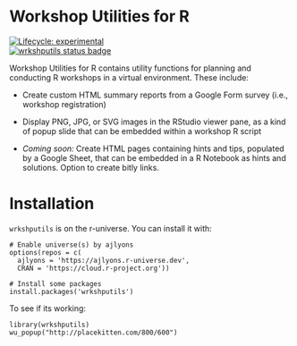 
<!-- README.md is generated from README.Rmd. Edit this file, not that one -->

# Workshop Utilities for R

<!-- badges: start -->

[![Lifecycle:
experimental](https://img.shields.io/badge/lifecycle-experimental-orange.svg)](https://lifecycle.r-lib.org/articles/stages.html#experimental)  
[![wrkshputils status
badge](https://ajlyons.r-universe.dev/badges/wrkshputils)](https://ajlyons.r-universe.dev)  
<!-- badges: end -->

Workshop Utilities for R contains utility functions for planning and
conducting R workshops in a virtual environment. These include:

-   Create custom HTML summary reports from a Google Form survey (i.e.,
    workshop registration)

-   Display PNG, JPG, or SVG images in the RStudio viewer pane, as a
    kind of popup slide that can be embedded within a workshop R script

-   *Coming soon:* Create HTML pages containing hints and tips,
    populated by a Google Sheet, that can be embedded in a R Notebook as
    hints and solutions. Option to create bitly links.

# Installation

`wrkshputils` is on the r-universe. You can install it with:

    # Enable universe(s) by ajlyons
    options(repos = c(
      ajlyons = 'https://ajlyons.r-universe.dev',
      CRAN = 'https://cloud.r-project.org'))

    # Install some packages
    install.packages('wrkshputils')

To see if its working:

    library(wrkshputils)
    wu_popup("http://placekitten.com/800/600")
